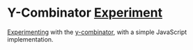 Y-Combinator [Experiment](http://www.hackyon.com/playground/ycombinator/)
=========================

[Experimenting](http://www.hackyon.com/playground/ycombinator/) with the [y-combinator](http://en.wikipedia.org/wiki/Fixed-point_combinator#Y_combinator), with a simple JavaScript implementation.


